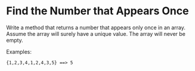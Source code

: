 # Find the Number that Appears Once

Write a method that returns a number that appears only once in an array.
Assume the array will surely have a unique value. The array will never be empty.

Examples:

```{1,2,3,4,1,2,4,3,5} ==> 5```